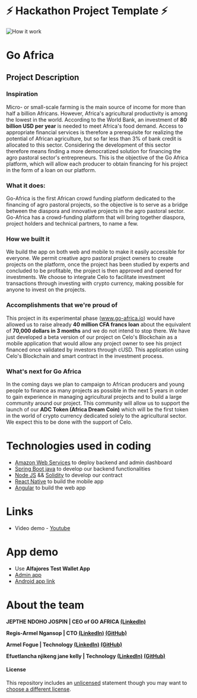 
# ⚡ Hackathon Project Template ⚡
![How it work](http://learning.go-africa.io/wp-content/uploads/2021/11/How-it-works2.png)

# Go Africa

## Project Description

### Inspiration
Micro- or small-scale farming is the main source of income for more than half a billion Africans. However, Africa's agricultural productivity is among the lowest in the world. According to the World Bank, an investment of **80 billion USD per year** is needed to meet Africa's food demand. Access to appropriate financial services is therefore a prerequisite for realizing the potential of African agriculture, but so far less than 3% of bank credit is allocated to this sector. Considering the development of this sector therefore means finding a more democratized solution for financing the agro pastoral sector's entrepreneurs. This is the objective of the Go Africa platform, which will allow each producer to obtain financing for his project in the form of a loan on our platform.

### What it does:
Go-Africa is the first African crowd funding platform dedicated to the financing of agro pastoral projects, so the objective is to serve as a bridge between the diaspora and innovative projects in the agro pastoral sector. Go-Africa has a crowd-funding platform that will bring together diaspora, project holders and technical partners, to name a few.

### How we built it
We build the app on both web and mobile to make it easily accessible for everyone. We permit creative agro pastoral project owners to create projects on the platform, once the project has been studied by experts and concluded to be profitable, the project is then approved and opened for investments. We choose to integrate Celo to facilitate investment transactions through investing with crypto currency, making possible for anyone to invest on the projects.

### Accomplishments that we're proud of
This project in its experimental phase (www.go-africa.io) would have allowed us to raise already **40 million CFA francs loan** about the equivalent of **70,000 dollars in 3 months** and we do not intend to stop there. We have just developed a beta version of our project on Celo's Blockchain as a mobile application that would allow any project owner to see his project financed once validated by investors through cUSD. This application using Celo's Blockchain and smart contract in the investment process.

### What's next for Go Africa
In the coming days we plan to campaign to African producers and young people to finance as many projects as possible in the next 5 years in order to gain experience in managing agricultural projects and to build a large community around our project. This community will allow us to support the launch of our **ADC Token (Africa Dream Coin)** which will be the first token in the world of crypto currency dedicated solely to the agricultural sector. We expect this to be done with the support of Celo.

# Technologies used in coding

- [Amazon Web Services](https://aws.amazon.com/) to deploy backend and admin dashboard
- [Spring Boot java](https://spring.io/projects/spring-boot) to develop our backend functionalities
- [Node JS](https://nodejs.org/) && [Solidity](https://docs.soliditylang.org/) to develop our contract
- [React Native](https://reactnative.dev/) to build the mobile app
- [Angular](https://angular.io/) to build the web app

# Links
- Video demo - [Youtube](https://www.youtube.com/watch?v=BbSe8EsIBss&t=97s)

# App demo

- Use **Alfajores Test Wallet App** 
- [Admin app](https://celo-contract.go-africa.io/admin)
- [Android app link](https://exp-shell-app-assets.s3.us-west-1.amazonaws.com/android/%40flashelperz/go-africa-mobile-4c9cb7b18ddf48e5a8ba53444c51ee47-signed.apk)

# About the team

**JEPTHE NDOHO JOSPIN | CEO of GO AFRICA [(LinkedIn)](https://www.linkedin.com/in/jepthe-ndoho-261b9b178)**

**Regis-Armel Ngansop | CTO [(LinkedIn)](http://linkedin.com/in/miguengansop/) [(GitHub)](https://github.com/miguelngansop)**

**Armel Fogue | Technology [(LinkedIn)](https://www.linkedin.com/in/steriam-armel/) [(GitHub)](https://github.com/flashelperz)**

**Efuetlancha njikeng jane kelly | Technology [(LinkedIn)](https://www.linkedin.com/in/jane-kelly-efuet-b7423a167/) [(GitHub)](https://github.com/Rakeally)**

#### License
This repository includes an [unlicensed](http://unlicense.org/) statement though you may want to [choose a different license](https://choosealicense.com/).
